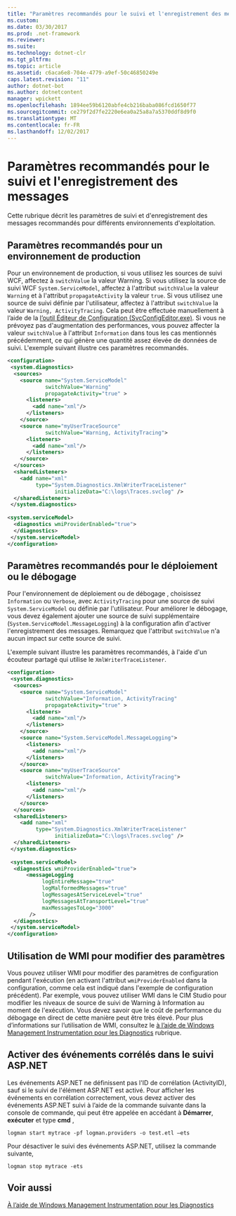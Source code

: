 ```yaml
---
title: "Paramètres recommandés pour le suivi et l'enregistrement des messages"
ms.custom: 
ms.date: 03/30/2017
ms.prod: .net-framework
ms.reviewer: 
ms.suite: 
ms.technology: dotnet-clr
ms.tgt_pltfrm: 
ms.topic: article
ms.assetid: c6aca6e8-704e-4779-a9ef-50c46850249e
caps.latest.revision: "11"
author: dotnet-bot
ms.author: dotnetcontent
manager: wpickett
ms.openlocfilehash: 1894ee59b6120abfe4cb216baba086fcd1650f77
ms.sourcegitcommit: ce279f2d7fe2220e6ea0a25a8a7a5370ddf8d9f0
ms.translationtype: MT
ms.contentlocale: fr-FR
ms.lasthandoff: 12/02/2017
---
```

# <a name="recommended-settings-for-tracing-and-message-logging"></a>Paramètres recommandés pour le suivi et l'enregistrement des messages
Cette rubrique décrit les paramètres de suivi et d'enregistrement des messages recommandés pour différents environnements d'exploitation.  
  
## <a name="recommended-settings-for-a-production-environment"></a>Paramètres recommandés pour un environnement de production  
 Pour un environnement de production, si vous utilisez les sources de suivi WCF, affectez à `switchValue` la valeur Warning. Si vous utilisez la source de suivi WCF `System.ServiceModel`, affectez à l'attribut `switchValue` la valeur `Warning` et à l'attribut `propagateActivity` la valeur `true`. Si vous utilisez une source de suivi définie par l'utilisateur, affectez à l'attribut `switchValue` la valeur `Warning, ActivityTracing`. Cela peut être effectuée manuellement à l’aide de la [l’outil Éditeur de Configuration (SvcConfigEditor.exe)](../../../../../docs/framework/wcf/configuration-editor-tool-svcconfigeditor-exe.md). Si vous ne prévoyez pas d'augmentation des performances, vous pouvez affecter la valeur `switchValue` à l'attribut `Information` dans tous les cas mentionnés précédemment, ce qui génère une quantité assez élevée de données de suivi. L'exemple suivant illustre ces paramètres recommandés.  
  
```xml  
<configuration>  
 <system.diagnostics>  
  <sources>  
    <source name="System.ServiceModel"  
            switchValue="Warning"  
            propagateActivity="true" >  
      <listeners>  
        <add name="xml"/>  
      </listeners>  
    </source>  
    <source name="myUserTraceSource"  
            switchValue="Warning, ActivityTracing">  
      <listeners>  
        <add name="xml"/>  
      </listeners>  
    </source>  
  </sources>  
  <sharedListeners>  
    <add name="xml"  
         type="System.Diagnostics.XmlWriterTraceListener"  
               initializeData="C:\logs\Traces.svclog" />  
  </sharedListeners>  
 </system.diagnostics>  
  
<system.serviceModel>  
  <diagnostics wmiProviderEnabled="true">  
  </diagnostics>  
 </system.serviceModel>  
</configuration>  
```  
  
## <a name="recommended-settings-for-deployment-or-debugging"></a>Paramètres recommandés pour le déploiement ou le débogage  
 Pour l'environnement de déploiement ou de débogage , choisissez `Information` ou `Verbose`, avec `ActivityTracing` pour une source de suivi `System.ServiceModel` ou définie par l'utilisateur. Pour améliorer le débogage, vous devez également ajouter une source de suivi supplémentaire (`System.ServiceModel.MessageLogging`) à la configuration afin d'activer l'enregistrement des messages. Remarquez que l'attribut `switchValue` n'a aucun impact sur cette source de suivi.  
  
 L'exemple suivant illustre les paramètres recommandés, à l'aide d'un écouteur partagé qui utilise le `XmlWriterTraceListener`.  
  
```xml  
<configuration>  
 <system.diagnostics>  
  <sources>  
    <source name="System.ServiceModel"  
            switchValue="Information, ActivityTracing"  
            propagateActivity="true" >  
      <listeners>  
        <add name="xml"/>  
      </listeners>  
    </source>  
    <source name="System.ServiceModel.MessageLogging">  
      <listeners>  
        <add name="xml"/>  
      </listeners>  
    </source>  
    <source name="myUserTraceSource"  
            switchValue="Information, ActivityTracing">  
      <listeners>  
        <add name="xml"/>  
      </listeners>  
    </source>  
  </sources>  
  <sharedListeners>  
    <add name="xml"  
         type="System.Diagnostics.XmlWriterTraceListener"  
               initializeData="C:\logs\Traces.svclog" />  
  </sharedListeners>  
 </system.diagnostics>  
  
 <system.serviceModel>  
  <diagnostics wmiProviderEnabled="true">  
      <messageLogging   
           logEntireMessage="true"   
           logMalformedMessages="true"  
           logMessagesAtServiceLevel="true"   
           logMessagesAtTransportLevel="true"  
           maxMessagesToLog="3000"   
       />  
  </diagnostics>  
 </system.serviceModel>  
</configuration>  
```  
  
## <a name="using-wmi-to-modify-settings"></a>Utilisation de WMI pour modifier des paramètres  
 Vous pouvez utiliser WMI pour modifier des paramètres de configuration pendant l'exécution (en activant l'attribut `wmiProviderEnabled` dans la configuration, comme cela est indiqué dans l'exemple de configuration précédent). Par exemple, vous pouvez utiliser WMI dans le CIM Studio pour modifier les niveaux de source de suivi de Warning à Information au moment de l'exécution. Vous devez savoir que le coût de performance du débogage en direct de cette manière peut être très élevé. Pour plus d’informations sur l’utilisation de WMI, consultez le [à l’aide de Windows Management Instrumentation pour les Diagnostics](../../../../../docs/framework/wcf/diagnostics/wmi/index.md) rubrique.  
  
## <a name="enable-correlated-events-in-aspnet-tracing"></a>Activer des événements corrélés dans le suivi ASP.NET  
 Les événements ASP.NET ne définissent pas l'ID de corrélation (ActivityID), sauf si le suivi de l'élément ASP.NET est activé. Pour afficher les événements en corrélation correctement, vous devez activer des événements ASP.NET suivi à l’aide de la commande suivante dans la console de commande, qui peut être appelée en accédant à **Démarrer**, **exécuter** et type **cmd** ,  
  
```  
logman start mytrace -pf logman.providers -o test.etl –ets  
```  
  
 Pour désactiver le suivi des événements ASP.NET, utilisez la commande suivante,  
  
```  
logman stop mytrace -ets  
```  
  
## <a name="see-also"></a>Voir aussi  
 [À l’aide de Windows Management Instrumentation pour les Diagnostics](../../../../../docs/framework/wcf/diagnostics/wmi/index.md)
